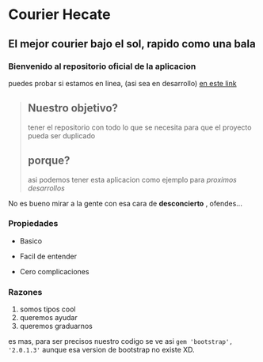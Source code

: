 Courier Hecate 
==============

El mejor courier bajo el sol, rapido como una bala 
--------------------------------------------------

### Bienvenido al repositorio oficial de la aplicacion

puedes probar si estamos en linea, (asi sea en desarrollo) [en este link]( http://carbon-bolt-14-148043.sae1.nitrousbox.com/)

> ## Nuestro objetivo? 
> tener el repositorio con todo lo que se necesita para que el proyecto pueda ser duplicado
>
> ## porque? 
> asi podemos tener esta aplicacion como ejemplo para *proximos desarrollos*
>

No es bueno mirar a la gente con esa cara de **desconcierto** , ofendes...

### Propiedades

* Basico
- Facil de entender
+ Cero complicaciones

### Razones

1. somos tipos cool
2. queremos ayudar
3. queremos graduarnos

es mas, para ser precisos nuestro codigo se ve asi ` gem 'bootstrap', '2.0.1.3' ` aunque esa version de bootstrap no existe XD.


